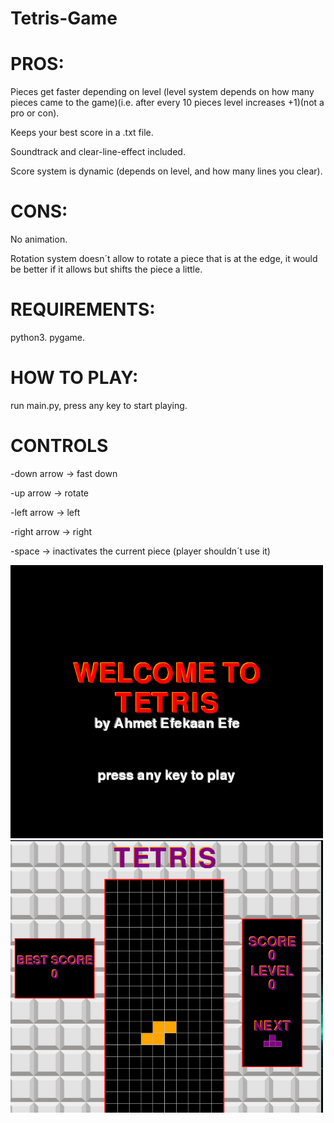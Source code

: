 # Tetris-Game



# PROS:
Pieces get faster depending on level (level system depends on how many pieces came to the game)(i.e. after every 10 pieces level increases +1)(not a pro or con).

Keeps your best score in a .txt file.

Soundtrack and clear-line-effect included.

Score system is dynamic (depends on level, and how many lines you clear).


# CONS:
No animation.

Rotation system doesn´t allow to rotate a piece that is at the edge, it would be better if it allows but shifts the piece a little.


# REQUIREMENTS:
python3.
pygame.

# HOW TO PLAY:
run main.py,
press any key to start playing.

# CONTROLS
-down arrow -> fast down

-up arrow -> rotate

-left arrow -> left

-right arrow -> right

-space -> inactivates the current piece (player shouldn´t use it)


<img src="Tetris/Images/1.png" width="500"> 
<img src="Tetris/Images/2.png" width="500">
